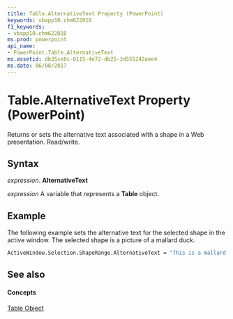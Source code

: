 ```yaml
---
title: Table.AlternativeText Property (PowerPoint)
keywords: vbapp10.chm622018
f1_keywords:
- vbapp10.chm622018
ms.prod: powerpoint
api_name:
- PowerPoint.Table.AlternativeText
ms.assetid: db35ce8c-0115-4e72-db25-3d555242aee4
ms.date: 06/08/2017
---
```



# Table.AlternativeText Property (PowerPoint)

Returns or sets the alternative text associated with a shape in a Web presentation. Read/write.


## Syntax

 _expression_. **AlternativeText**

 _expression_ A variable that represents a **Table** object.


## Example

The following example sets the alternative text for the selected shape in the active window. The selected shape is a picture of a mallard duck.


```vb
ActiveWindow.Selection.ShapeRange.AlternativeText = "This is a mallard duck."
```


## See also


#### Concepts


[Table Object](PowerPoint.Table.md)

